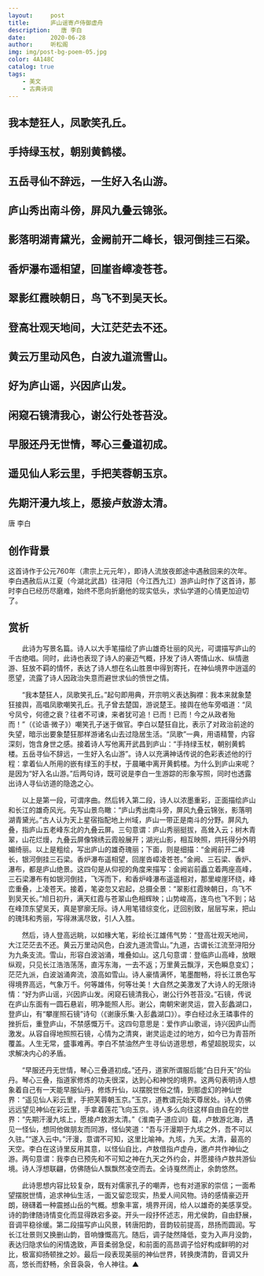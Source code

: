```yaml
---
layout:     post
title:      庐山谣寄卢侍御虚舟
description:   唐 李白
date:       2020-06-28
author:     听松阁
img: img/post-bg-poem-05.jpg
color: 4A148C
catalog: true
tags:
    - 美文
    - 古典诗词
---
```


## 我本楚狂人，凤歌笑孔丘。
## 手持绿玉杖，朝别黄鹤楼。
## 五岳寻仙不辞远，一生好入名山游。
## 庐山秀出南斗傍，屏风九叠云锦张。
## 影落明湖青黛光，金阙前开二峰长，银河倒挂三石梁。
## 香炉瀑布遥相望，回崖沓嶂凌苍苍。
## 翠影红霞映朝日，鸟飞不到吴天长。
## 登高壮观天地间，大江茫茫去不还。
## 黄云万里动风色，白波九道流雪山。
## 好为庐山谣，兴因庐山发。
## 闲窥石镜清我心，谢公行处苍苔没。
## 早服还丹无世情，琴心三叠道初成。
## 遥见仙人彩云里，手把芙蓉朝玉京。
## 先期汗漫九垓上，愿接卢敖游太清。


唐 李白


## 创作背景

这首诗作于公元760年（肃宗上元元年），即诗人流放夜郎途中遇赦回来的次年。李白遇赦后从江夏（今湖北武昌）往浔阳（今江西九江）游庐山时作了这首诗，那时李白已经历尽磨难，始终不愿向折磨他的现实低头，求仙学道的心情更加迫切了。





## 赏析



　　此诗为写景名篇。诗人以大手笔描绘了庐山雄奇壮丽的风光，可谓描写庐山的千古绝唱。同时，此诗也表现了诗人的豪迈气概，抒发了诗人寄情山水、纵情遨游、狂放不羁的情怀，表达了诗人想在名山胜景中得到寄托，在神仙境界中逍遥的愿望，流露了诗人因政治失意而避世求仙的愤世之情。　



　　“我本楚狂人，凤歌笑孔丘。”起句即用典，开宗明义表达胸襟：我本来就象楚狂接舆，高唱凤歌嘲笑孔丘。孔子曾去楚国，游说楚王。接舆在他车旁唱道：“凤兮凤兮，何德之衰？往者不可谏，来者犹可追！已而！已而！今之从政者殆而！”（《论语·微子》）嘲笑孔子迷于做官。李白以楚狂自比，表示了对政治前途的失望，暗示出要象楚狂那样游诸名山去过隐居生活。“凤歌”一典，用语精警，内容深刻，饱含身世之感。接着诗人写他离开武昌到庐山：“手持绿玉杖，朝别黄鹤楼。五岳寻仙不辞远，一生好入名山游”。诗人以充满神话传说的色彩表述他的行程：拿着仙人所用的嵌有绿玉的手杖，于晨曦中离开黄鹤楼。为什么到庐山来呢？是因为“好入名山游。”后两句诗，既可说是李白一生游踪的形象写照，同时也透露出诗人寻仙访道的隐逸之心。



　　以上是第一段，可谓序曲。然后转入第二段，诗人以浓墨重彩，正面描绘庐山和长江的雄奇风光。先写山景鸟瞰：“庐山秀出南斗旁，屏风九叠云锦张，影落明湖青黛光。”古人认为天上星宿指配地上州域，庐山一带正是南斗的分野。屏风九叠，指庐山五老峰东北的九叠云屏。三句意谓：庐山秀丽挺拔，高耸入云；树木青翠，山花烂熳，九叠云屏像锦绣云霞般展开；湖光山影，相互映照，烘托得分外明媚绮丽。以上是粗绘，写出庐山的雄奇瑰丽；下面，则是细描：“金阙前开二峰长，银河倒挂三石梁。香炉瀑布遥相望，回崖沓嶂凌苍苍。”金阙、三石梁、香炉、瀑布，都是庐山绝景。这四句是从仰视的角度来描写：金阙岩前矗立着两座高峰，三石梁瀑布有如银河倒挂，飞泻而下，和香炉峰瀑布遥遥相对，那里峻崖环绕，峰峦重叠，上凌苍天。接着，笔姿忽又宕起，总摄全景：“翠影红霞映朝日，鸟飞不到吴天长。”旭日初升，满天红霞与苍翠山色相辉映；山势峻高，连鸟也飞不到；站在峰顶东望吴天，真是寥廓无际。诗人用笔错综变化，迂回别致，层层写来，把山的瑰玮和秀丽，写得淋漓尽致，引人入胜。



　　然后，诗人登高远眺，以如椽大笔，彩绘长江雄伟气势：“登高壮观天地间，大江茫茫去不还。黄云万里动风色，白波九道流雪山。”九道，古谓长江流至浔阳分为九条支流。雪山，形容白波汹涌，堆叠如山。这几句意谓：登临庐山高峰，放眼纵观，只见长江浩浩荡荡，直泻东海，一去不返；万里黄云飘浮，天色瞬息变幻；茫茫九派，白波汹涌奔流，浪高如雪山。诗人豪情满怀，笔墨酣畅，将长江景色写得境界高远，气象万千。何等雄伟，何等壮美！大自然之美激发了大诗人的无限诗情：“好为庐山谣，兴因庐山发。闲窥石镜清我心，谢公行外苍苔没。”石镜，传说在庐山东面有一圆石悬岩，明净能照人形。谢公，南朝宋谢灵运，尝入彭蠡湖口，登庐山，有“攀崖照石镜”诗句（《谢康乐集·入彭蠡湖口》）。李白经过永王璘事件的挫折后，重登庐山，不禁感慨万千。这四句意思是：爱作庐山歌谣，诗兴因庐山而激发。从容自得地照照石镜，心情为之清爽，谢灵运走过的地方，如今已为青苔所覆盖。人生无常，盛事难再。李白不禁油然产生寻仙访道思想，希望超脱现实，以求解决内心的矛盾。



　　“早服还丹无世情，琴心三叠道初成。”还丹，道家所谓服后能“白日升天”的仙丹。琴心三叠，指道家修炼的功夫很深，达到心和神悦的境界。这两句表明诗人想象着自己有一天能早服仙丹，修炼升仙，以摆脱世俗之情，到那虚幻的神仙世界：“遥见仙人彩云里，手把芙蓉朝玉京。”玉京，道教谓元始天尊居处。诗人仿佛远远望见神仙在彩云里，手拿着莲花飞向玉京。诗人多么向往这样自由自在的世界：“先期汗漫九垓上，愿接卢敖游太清。”《淮南子·道应训》载，卢敖游北海，遇见一怪仙，想同他做朋友而同游，怪仙笑道：“吾与汗漫期于九垓之外，吾不可以久驻。”“遂入云中。”汗漫，意谓不可知，这里比喻神。九垓，九天。太清，最高的天空。李白在这诗里反用其意，以怪仙自比，卢敖借指卢虚舟，邀卢共作神仙之游。两句意谓：我李白已预先和不可知之神在九天之外约会，并愿接待卢敖共游仙境。诗人浮想联翩，仿佛随仙人飘飘然凌空而去。全诗戛然而止，余韵悠然。



　　此诗思想内容比较复杂，既有对儒家孔子的嘲弄，也有对道家的崇信；一面希望摆脱世情，追求神仙生活，一面又留恋现实，热爱人间风物。诗的感情豪迈开朗，磅礴着一种震撼山岳的气概。想象丰富，境界开阔，给人以雄奇的美感享受。诗的韵律随诗情变化而显得跌宕多姿。开头一段抒怀述志，用尤侯韵，自由舒展，音调平稳徐缓。第二段描写庐山风景，转唐阳韵，音韵较前提高，昂扬而圆润。写长江壮景则又换删山韵，音响慷慨高亢。随后，调子陡然降低，变为入声月没韵，表达归隐求仙的闲情逸致，声音柔弱急促，和前面的高昂调子恰好构成鲜明的对比，极富抑扬顿挫之妙。最后一段表现美丽的神仙世界，转换庚清韵，音调又升高，悠长而舒畅，余音袅袅，令人神往。▲
